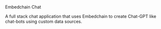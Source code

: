 Embedchain Chat

A full stack chat application that uses Embedchain to create Chat-GPT like chat-bots using custom data sources. 